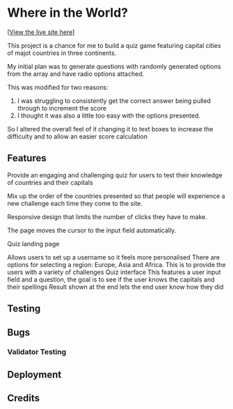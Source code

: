 # Where in the World?

[[View the live site here](https://ydub12.github.io/Where-in-the-world/)] 

This project is a chance for me to build a quiz game featuring capital cities of majot countries in three continents. 

My initial plan was to generate questions with randomly generated options from the array and have radio options attached. 

This was modified for two reasons:
1. I was struggling to consistently get the correct answer being pulled through to increment the score
2. I thought it was also a little too easy with the options presented.

So I altered the overall feel of it changing it to text boxes to increase the difficulty and to allow an easier score calculation

## Features
Provide an engaging and challenging quiz for users to test their knowledge of countries and their capitals

Mix up the order of the countries presented so that people will experience a new challenge each time they come to the site.

Responsive design that limits the number of clicks they have to make.

The page moves the cursor to the input field automatically.

Quiz landing page 

Allows users to set up a username so it feels more personalised
There are options for selecting a region: Europe, Asia and Africa. This is to provide the users with a variety of challenges 
Quiz interface 
This features a user input field and a question, the goal is to see if the user knows the capitals and their spellings 
Result shown at the end lets the end user know how they did 


## Testing 

## Bugs

### Validator Testing 

## Deployment

## Credits 

